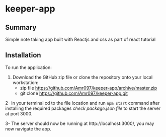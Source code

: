 # keeper-app

## Summary

Simple note taking app built with Reactjs and css as part of react tutorial

## Installation

To run the application:

 1. Download the GitHub zip file or clone the repository onto your local workstation:
    - zip file https://github.com/Amr097/keeper-app/archive/master.zip
    - git clone https://github.com/Amr097/keeper-app.git
    
2- In your terminal cd to the file location and run `npm start` command after installing the required packages *check package.json file* to start the server at port 3000.

3- The server should now be running at http://localhost:3000/, you may now navigate the app.
